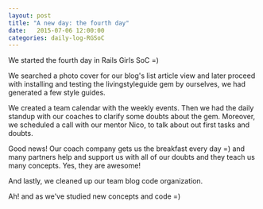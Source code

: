 ```yaml
---
layout: post
title: "A new day: the fourth day"
date:   2015-07-06 12:00:00
categories: daily-log-RGSoC
---
```


We started the fourth day in Rails Girls SoC =)  

We searched a photo cover for our blog's list article view and later proceed with installing and testing the livingstyleguide gem by ourselves, we had generated a few style guides.  

We created a team calendar with the weekly events. Then we had the daily standup with our coaches to clarify some doubts about the gem. Moreover, we scheduled a call with our mentor Nico, to talk about out first tasks and doubts.  

Good news! Our coach company gets us the breakfast every day =) and many partners help and support us with all of our doubts and they teach us many concepts. Yes, they are awesome!  

And lastly, we cleaned up our team blog code organization.  

Ah! and as we've studied new concepts and code =)
